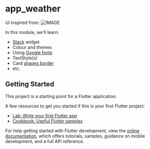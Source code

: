 # app_weather

UI inspired from:
![IMAGE](https://imgur.com/GQ2JHZJ.png)

In this module, we'll learn:

- [Stack](https://api.flutter.dev/flutter/widgets/Stack-class.html) widget
- Colour and themes
- Using [Google fonts](https://fonts.google.com/)
- TextStyle(s)
- Card [shapes border](https://api.flutter.dev/flutter/painting/ShapeBorder-class.html)
- etc.

## Getting Started

This project is a starting point for a Flutter application.

A few resources to get you started if this is your first Flutter project:

- [Lab: Write your first Flutter app](https://docs.flutter.dev/get-started/codelab)
- [Cookbook: Useful Flutter samples](https://docs.flutter.dev/cookbook)

For help getting started with Flutter development, view the
[online documentation](https://docs.flutter.dev/), which offers tutorials,
samples, guidance on mobile development, and a full API reference.
